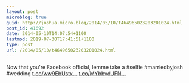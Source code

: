 ```yaml
---
layout: post
microblog: true
guid: http://joshua.micro.blog/2014/05/10/t464965023203201024.html
post_id: 41692
date: 2014-05-10T14:07:54+1100
lastmod: 2019-07-30T17:41:51+1100
type: post
url: /2014/05/10/t464965023203201024.html
---
```

Now that you're Facebook official, lemme take a #selfie #marriedbyjosh #wedding [t.co/ww9EbUstx...](http://t.co/ww9EbUstxa) [t.co/MYbbvdUFN...](http://t.co/MYbbvdUFNc)
